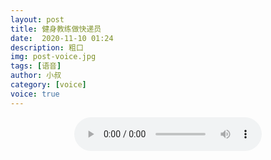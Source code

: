 ```yaml
---
layout: post
title: 健身教练做快递员
date:  2020-11-10 01:24
description: 粗口
img: post-voice.jpg
tags: [语音]
author: 小叔
category: [voice]
voice: true
---
```

<div align="center">
  <audio controls preload="auto" src="https://pan.xnan.top/0:/%E5%A3%B0%E6%8E%A7%E8%AF%AD%E9%9F%B3/%E5%B0%8F%E5%8F%94/%E5%81%A5%E8%BA%AB%E6%95%99%E7%BB%83%E5%81%9A%E5%BF%AB%E9%80%92%E5%91%98.mp3"></audio>
</div>
